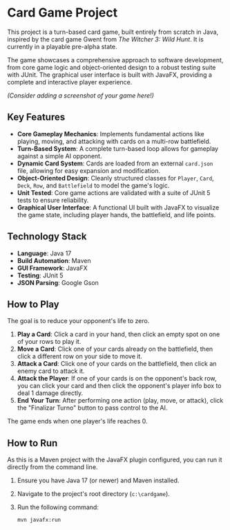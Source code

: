 # Card Game Project

This project is a turn-based card game, built entirely from scratch in Java, inspired by the card game Gwent from *The Witcher 3: Wild Hunt*. It is currently in a playable pre-alpha state.

The game showcases a comprehensive approach to software development, from core game logic and object-oriented design to a robust testing suite with JUnit. The graphical user interface is built with JavaFX, providing a complete and interactive player experience.

*(Consider adding a screenshot of your game here!)*

## Key Features

*   **Core Gameplay Mechanics**: Implements fundamental actions like playing, moving, and attacking with cards on a multi-row battlefield.
*   **Turn-Based System**: A complete turn-based loop allows for gameplay against a simple AI opponent.
*   **Dynamic Card System**: Cards are loaded from an external `card.json` file, allowing for easy expansion and modification.
*   **Object-Oriented Design**: Cleanly structured classes for `Player`, `Card`, `Deck`, `Row`, and `Battlefield` to model the game's logic.
*   **Unit Tested**: Core game actions are validated with a suite of JUnit 5 tests to ensure reliability.
*   **Graphical User Interface**: A functional UI built with JavaFX to visualize the game state, including player hands, the battlefield, and life points.

## Technology Stack

*   **Language**: Java 17
*   **Build Automation**: Maven
*   **GUI Framework**: JavaFX
*   **Testing**: JUnit 5
*   **JSON Parsing**: Google Gson

## How to Play

The goal is to reduce your opponent's life to zero.

1.  **Play a Card**: Click a card in your hand, then click an empty spot on one of your rows to play it.
2.  **Move a Card**: Click one of your cards already on the battlefield, then click a different row on your side to move it.
3.  **Attack a Card**: Click one of your cards on the battlefield, then click an enemy card to attack it.
4.  **Attack the Player**: If one of your cards is on the opponent's back row, you can click your card and then click the opponent's player info box to deal 1 damage directly.
5.  **End Your Turn**: After performing one action (play, move, or attack), click the "Finalizar Turno" button to pass control to the AI.

The game ends when one player's life reaches 0.

## How to Run

As this is a Maven project with the JavaFX plugin configured, you can run it directly from the command line.

1.  Ensure you have Java 17 (or newer) and Maven installed.
2.  Navigate to the project's root directory (`c:\cardgame`).
3.  Run the following command:

    ```sh
    mvn javafx:run
    ```
